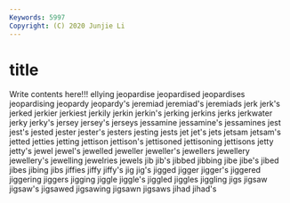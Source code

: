```yaml
---
Keywords: 5997
Copyright: (C) 2020 Junjie Li
---
```


# title

Write contents here!!!
ellying 
jeopardise 
jeopardised 
jeopardises 
jeopardising 
jeopardy 
jeopardy's 
jeremiad 
jeremiad's
jeremiads 
jerk 
jerk's 
jerked 
jerkier 
jerkiest 
jerkily 
jerkin 
jerkin's 
jerking
jerkins 
jerks 
jerkwater 
jerky 
jerky's 
jersey 
jersey's 
jerseys 
jessamine 
jessamine's
jessamines 
jest 
jest's 
jested 
jester 
jester's 
jesters 
jesting 
jests 
jet
jet's 
jets 
jetsam 
jetsam's 
jetted 
jetties 
jetting 
jettison 
jettison's 
jettisoned
jettisoning 
jettisons 
jetty 
jetty's 
jewel 
jewel's 
jewelled 
jeweller 
jeweller's 
jewellers
jewellery 
jewellery's 
jewelling 
jewelries 
jewels 
jib 
jib's 
jibbed 
jibbing 
jibe
jibe's 
jibed 
jibes 
jibing 
jibs 
jiffies 
jiffy 
jiffy's 
jig 
jig's
jigged 
jigger 
jigger's 
jiggered 
jiggering 
jiggers 
jigging 
jiggle 
jiggle's 
jiggled
jiggles 
jiggling 
jigs 
jigsaw 
jigsaw's 
jigsawed 
jigsawing 
jigsawn 
jigsaws 
jihad
jihad's 
